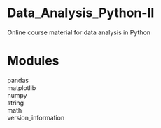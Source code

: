# Data_Analysis_Python-II

Online course material for data analysis in Python

# Modules

pandas<br>
matplotlib<br>
numpy <br>
string<br>
math<br>
version_information<br>
